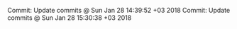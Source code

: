 Commit: Update commits @ Sun Jan 28 14:39:52 +03 2018
Commit: Update commits @ Sun Jan 28 15:30:38 +03 2018
